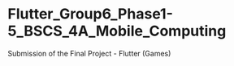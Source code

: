 # Flutter_Group6_Phase1-5_BSCS_4A_Mobile_Computing
Submission of the Final Project - Flutter (Games)
